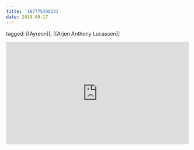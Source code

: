 ```yaml
---
title: '187775398331'
date: 2019-09-17
---
```

tagged: [[Ayreon]], [[Arjen Anthony Lucassen]]
<iframe allow="accelerometer; autoplay; clipboard-write; encrypted-media; gyroscope; picture-in-picture" allowfullscreen="" frameborder="0" height="281" id="youtube_iframe" src="https://www.youtube.com/embed/PWNAjX8IKD8?feature=oembed&amp;enablejsapi=1&amp;origin=https://safe.txmblr.com&amp;wmode=opaque" width="500"></iframe>